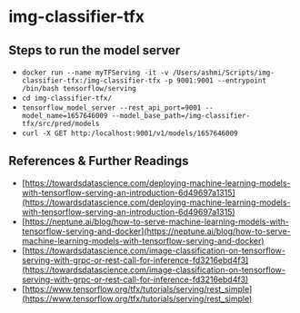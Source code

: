 # img-classifier-tfx

## Steps to run the model server
* `docker run --name myTFServing -it -v /Users/ashmi/Scripts/img-classifier-tfx:/img-classifier-tfx -p 9001:9001 --entrypoint /bin/bash tensorflow/serving
`
* `cd img-classifier-tfx/`
* `tensorflow_model_server --rest_api_port=9001 --model_name=1657646009 --model_base_path=/img-classifier-tfx/src/pred/models`
* `curl -X GET http:/localhost:9001/v1/models/1657646009`


## References & Further Readings
* [https://towardsdatascience.com/deploying-machine-learning-models-with-tensorflow-serving-an-introduction-6d49697a1315](https://towardsdatascience.com/deploying-machine-learning-models-with-tensorflow-serving-an-introduction-6d49697a1315)
* [https://neptune.ai/blog/how-to-serve-machine-learning-models-with-tensorflow-serving-and-docker](https://neptune.ai/blog/how-to-serve-machine-learning-models-with-tensorflow-serving-and-docker)
* [https://towardsdatascience.com/image-classification-on-tensorflow-serving-with-grpc-or-rest-call-for-inference-fd3216ebd4f3](https://towardsdatascience.com/image-classification-on-tensorflow-serving-with-grpc-or-rest-call-for-inference-fd3216ebd4f3)
* [https://www.tensorflow.org/tfx/tutorials/serving/rest_simple](https://www.tensorflow.org/tfx/tutorials/serving/rest_simple)